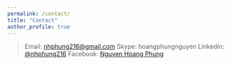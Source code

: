 ```yaml
---
permalink: /contact/
title: "Contact"
author_profile: true
---
```

> Email: nhphung216@gmail.com
> Skype: hoangphungnguyen
> Linkedin: [@nhphung216](https://www.linkedin.com/in/nhphung216/)
> Facebook: [Nguyen Hoang Phung](https://www.facebook.com/nhphung216)
